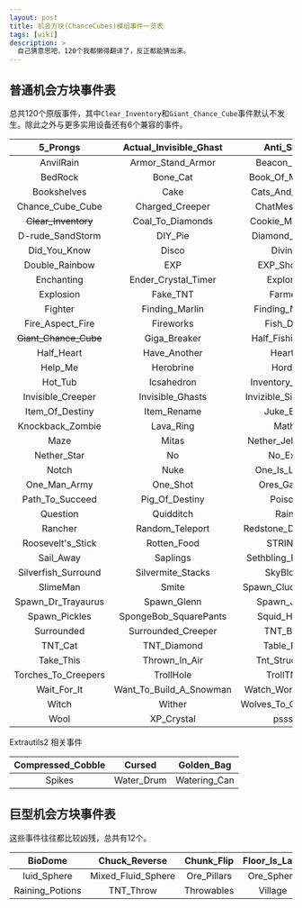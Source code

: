 ```yaml
---
layout: post
title: 机会方块(ChanceCubes)模组事件一览表
tags: [wiki]
description: >
  自己猜意思吧，120个我都懒得翻译了，反正都能猜出来。
---
```

## 普通机会方块事件表
总共120个原版事件，其中`Clear_Inventory`和`Giant_Chance_Cube`事件默认不发生。除此之外与更多实用设备还有6个兼容的事件。

| 5_Prongs | Actual_Invisible_Ghast | Anti_Slab |
| :--: | :--: | :--: |
| AnvilRain | Armor_Stand_Armor | Beacon_Build |
| BedRock | Bone_Cat | Book_Of_Memes |
| Bookshelves | Cake | Cats_And_Dogs |
| Chance_Cube_Cube | Charged_Creeper | ChatMessage |
| ~~Clear_Inventory~~ | Coal_To_Diamonds | Cookie_Monster |
| D-rude_SandStorm | DIY_Pie | Diamond_Block |
| Did_You_Know | Disco | Divine |
| Double_Rainbow | EXP | EXP_Shower |
| Enchanting | Ender_Crystal_Timer | Explorer |
| Explosion | Fake_TNT | Farmer |
| Fighter | Finding_Marlin | Finding_Nemo |
| Fire_Aspect_Fire | Fireworks | Fish_Dog |
| ~~Giant_Chance_Cube~~ | Giga_Breaker | Half_Fishingrod |
| Half_Heart | Have_Another | Hearts |
| Help_Me | Herobrine | Horde |
| Hot_Tub | Icsahedron | Inventory_Bomb |
| Invisible_Creeper | Invisible_Ghasts | Invizible_Silverfish |
| Item_Of_Destiny | Item_Rename |Juke_Box |
| Knockback_Zombie | Lava_Ring | Math |
| Maze | Mitas | Nether_Jelly_Fish |
| Nether_Star | No | No_Exp |
| Notch | Nuke | One_Is_Lucky |
| One_Man_Army | One_Shot | Ores_Galore |
| Path_To_Succeed | Pig_Of_Destiny | Poison |
| Question | Quidditch | Rain |
| Rancher | Random_Teleport | Redstone_Diamond |
| Roosevelt's_Stick | Rotten_Food | STRING! |
| Sail_Away | Saplings |Sethbling_Reward |
| Silverfish_Surround | Silvermite_Stacks | SkyBlock |
| SlimeMan | Smite | Spawn_Cluckington |
| Spawn_Dr_Trayaurus | Spawn_Glenn | Spawn_Jerry |
| Spawn_Pickles | SpongeBob_SquarePants | Squid_Horde |
| Surrounded | Surrounded_Creeper | TNT_Bats |
| TNT_Cat | TNT_Diamond | Table_Flip | 
| Take_This | Thrown_In_Air | Tnt_Structure |
| Torches_To_Creepers | TrollHole | TrollTNT |
| Wait_For_It | Want_To_Build_A_Snowman | Watch_World_Burn |
| Witch | Wither |Wolves_To_Creepers |
| Wool| XP_Crystal | pssst |

Extrautils2 相关事件

| Compressed_Cobble | Cursed | Golden_Bag |
| :--: | :--: | :--: |
| Spikes | Water_Drum | Watering_Can |

## 巨型机会方块事件表
这些事件往往都比较凶残，总共有12个。

| BioDome | Chuck_Reverse | Chunk_Flip | Floor_Is_Lava |
| :--: | :--: | :--: | :--: |
| luid_Sphere | Mixed_Fluid_Sphere | Ore_Pillars | Ore_Sphere |
| Raining_Potions | TNT_Throw | Throwables | Village |

<!-- UY BEGIN -->
<div id="uyan_frame"></div>
<script type="text/javascript" src="http://v2.uyan.cc/code/uyan.js?uid=2139823"></script>
<!-- UY END -->